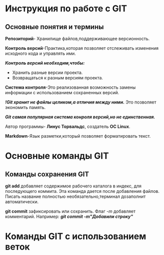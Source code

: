 # Инструкция по работе с GIT

## Основные понятия и термины

**Репозиторий**- Хранилище файлов,поддерживающее версионность.

**Контроль версий**-Практика,которая позволяет отслеживать изменения исходного кода и управлять ими.

_**Контроль версий необходим,чтобы:**_
* Хранить разные версии проекта.
* Возвращаться к разным версиям проекта.

**Система контроля**-Это реализованная возможность замены информации с использованием сохраненных версий.

_**!Git хранит не файлы целиком,а отличия между ними.**_ Это позволяет экономить память.

_**Git самая популярная система конроля версий,но не единственная.**_

Автор программы- **Линус Торвальдс**, создатель **ОС Linux**.

**Markdown**-Язык разметки,который позволяет форматировать текст.

# Основные команды GIT

## Команды сохранения GIT

**git add** добавляет содержимое рабочего каталога в индекс, для последующего коммита. Эта команда дается после добавления файлов. Писать название полностью необязательно,терминал дозаполнит автоматически.

**git commit** зафиксировать или сохранить. Флаг *-m* добавляет комментарий. Например: _**git commit -m"Добавили строку"**_

# Команды GIT с использованием веток
